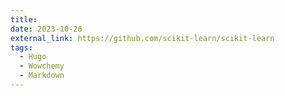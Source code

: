 ```yaml
---
title: 
date: 2023-10-26
external_link: https://github.com/scikit-learn/scikit-learn
tags:
  - Hugo
  - Wowchemy
  - Markdown
---
```


